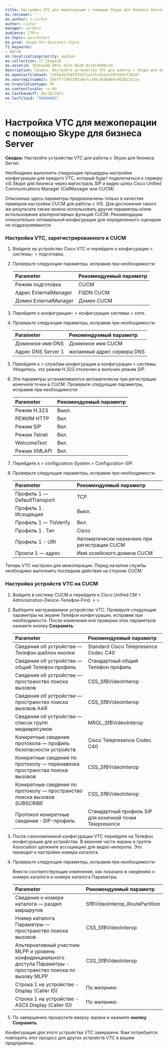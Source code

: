 ```yaml
---
title: Настройка VTC для межоперации с помощью Skype для бизнеса Server
ms.reviewer: ''
ms.author: v-cichur
author: cichur
manager: serdars
audience: ITPro
ms.topic: quickstart
ms.prod: skype-for-business-itpro
f1.keywords:
- NOCSH
ms.localizationpriority: medium
ms.collection: IT_Skype16
ms.assetid: 1016aed6-99fe-452e-8b20-81c814808c3d
description: Сводка. Настройте устройства VTC для работы с Skype для бизнеса Server.
ms.openlocfilehash: 1165b4bf569701d71a435a4162ef9feb9ef3018f
ms.sourcegitcommit: 556fffc96729150efcc04cd5d6069c402012421e
ms.translationtype: MT
ms.contentlocale: ru-RU
ms.lasthandoff: 08/26/2021
ms.locfileid: "58594683"
---
```

# <a name="configure-a-vtc-for-interoperation-with-skype-for-business-server"></a>Настройка VTC для межоперации с помощью Skype для бизнеса Server
 
**Сводка:** Настройте устройства VTC для работы с Skype для бизнеса Server.
  
Необходимо выполнить следующие процедуры настройки конфигурации для каждого VTC, который будет подключаться к серверу viS Skype для бизнеса через магистраль SIP и видео шлюз Cisco Unified Communications Manager (CallManager или CUCM).
  
Описанные здесь параметры предназначены только в качестве примеров настройки CUCM для работы с VIS. Для достижения такого же результата также можно использовать другие параметры и/или использование альтернативных функций CUCM. Рекомендации относительно оптимальной конфигурации для определенного сценария не подразумеваются.
  
### <a name="configure-a-vtc-registered-with-cucm"></a>Настройка VTC, зарегистрированного в CUCM

1. Войдите на устройство Cisco VTC и перейдите к конфигурации \> системы- \> подготовка.
    
2. Проверьте следующие параметры, исправив при необходимости: 
    
   |**Parameter**|**Рекомендуемый параметр**|
   |:-----|:-----|
   |Режим подготовка  <br/> | CUCM <br/> |
   |Адрес ExternalManager  <br/> | FQDN CUCM <br/> |
   | Домен ExternalManager <br/> |Домен CUCM  <br/> |
   
3. Перейдите к конфигурации- \> конфигурации системы \> сети.
    
4. Проверьте следующие параметры, исправив при необходимости: 
    
   |**Parameter**|**Рекомендуемый параметр**|
   |:-----|:-----|
   |Доменное имя DNS  <br/> | Доменное имя CUCM <br/> |
   |Адрес DNS Server 1  <br/> | желаемый адрес сервера DNS <br/> |
   
5. Перейдите к \> службам конфигурации и конфигурации \> системы. Убедитесь, что режим H.323 отключен и включен режим SIP. 
    
6. Эти параметры устанавливаются автоматически при регистрации конечной точки в CUCM. Проверьте следующие параметры, исправив при необходимости: 
    
   |**Parameter**|**Рекомендуемый параметр**|
   |:-----|:-----|
   |Режим H.323  <br/> | Выкл. <br/> |
   |РЕЖИМ HTTP  <br/> | Вкл. <br/> |
   | Режим SIP <br/> | Вкл. <br/> |
   |Режим Telnet  <br/> | Вкл. <br/> |
   |WelcomeText  <br/> | Вкл. <br/> |
   |Режим XMLAPI  <br/> | Вкл. <br/> |
   
7. Перейдите к \> configuration-System \> Configuration-SIP.
    
8. Проверьте следующие параметры, исправив при необходимости: 
    
   |**Parameter**|**Рекомендуемый параметр**|
   |:-----|:-----|
   |Профиль 1 — DefaultTransport  <br/> | TCP <br/> |
   |Профиль 1 . Исходящие  <br/> | Выкл. <br/> |
   |Профиль 1 — TlsVerify  <br/> | Вкл. <br/> |
   |Профиль 1 . Тип  <br/> | Cisco <br/> |
   |Профиль 1 - URI  <br/> | Автоматически назначено при регистрации CUCM <br/> |
   |Прокси 1 — адрес  <br/> |Имя хозяйского домена CUCM  <br/> |
   
Теперь VTC настроен для межоперации. Перед началом службы необходимо выполнить последние действия на стороне CUCM.
### <a name="configure-vtc-devices-on-cucm"></a>Настройка устройств VTC на CUCM

1. Войдите в систему CUCM и перейдите к Cisco Unified CM \> Administration-Device-Телефон-Find. \> \> 
    
2. Выберите настраиваемое устройство VTC. Проверьте следующие параметры на экране Телефон конфигурации, исправив при необходимости. После изменения или проверки этих параметров нажмите кнопку **Сохранить**.
    
   |**Parameter**|**Рекомендуемый параметр**|
   |:-----|:-----|
   |Сведения об устройстве — Телефон шаблон кнопки  <br/> | Standard Cisco Telepresence Codec C40 <br/> |
   |Сведения об устройстве — общий Телефон профиль  <br/> | Стандартный общий Телефон профиль <br/> |
   |Сведения об устройстве — пространство поиска вызовов  <br/> | CSS_SfBVideoInterop <br/> |
   |Сведения об устройстве — пространство поиска вызовов AAR  <br/> | CSS_SfBVideoInterop <br/> |
   |Сведения об устройстве — список групп медиаресумов  <br/> | MRGL_SfBVideoInterop <br/> |
   |Конкретные сведения протокола — профиль безопасности устройств  <br/> | Cisco Telepresence Codec C40 <br/> |
   |Конкретные сведения по протоколу — перенавязка пространства поиска вызовов  <br/> | CSS_SfBVideoInterop <br/> |
   |Конкретные сведения по протоколу — пространство поиска вызовов SUBSCRIBE  <br/> | CSS_SfBVideoInterop <br/> |
   |Протокол конкретные сведения -SIP-профиль  <br/> | Стандартный профиль SIP для конечной точки Telepresence <br/> |
   
3. После сэкономленной конфигурации VTC перейдите на Телефон конфигурации для устройства. В верхней части экрана в группе Association щелкните ассоциацию для видео-интеропа. Это приводит к настройке номера каталога. 
    
4. Проверьте следующие параметры, исправив при необходимости: 
    
    Внести соответствующие изменения, как показано в сведениях о номере каталога и номере каталога Параметры.
    
   |**Parameter**|**Рекомендуемый параметр**|
   |:-----|:-----|
   | Сведения о номере каталога — раздел маршрутов <br/> | SfBVideoInterop_RoutePartition <br/> |
   |Номер каталога Параметры — пространство поиска вызовов  <br/> | CSS_SfBVideoInterop <br/> |
   |Альтернативный участник MLPP и уровень конфиденциального доступа Параметры - пространство поиска по вызову MLPP  <br/> | CSS_SfBVideoInterop <br/> |
   |Строка 1 на устройстве - Display (Caller ID)  <br/> | По желанию <br/> |
   |Строка 1 на устройстве - ASCII Display (Caller ID)  <br/> | По желанию <br/> |
   
5. По завершению прокрутите вверху экрана и нажмите **кнопку Сохранить**. 
    
Конфигурация для этого устройства VTC завершена. Вам потребуется повторить этот процесс для других устройств VTC в вашем предприятии.

